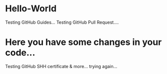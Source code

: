 # Hello-World
Testing GitHub Guides...
Testing GitHub Pull Request....

Here you have some changes in your code...
==========================================
Testing GitHub SHH certificate & more...
trying again...
